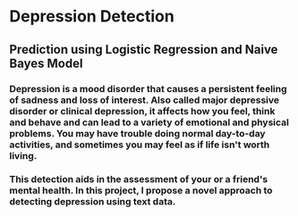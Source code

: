 # Depression Detection
## Prediction using Logistic Regression and Naive Bayes Model
### Depression is a mood disorder that causes a persistent feeling of sadness and loss of interest. Also called major depressive disorder or clinical depression, it affects how you feel, think and behave and can lead to a variety of emotional and physical problems. You may have trouble doing normal day-to-day activities, and sometimes you may feel as if life isn't worth living.

### This detection aids in the assessment of your or a friend's mental health. In this project, I propose a novel approach to detecting depression using text data.
